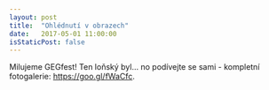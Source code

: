 ```yaml
---
layout: post
title:  "Ohlédnutí v obrazech"
date:   2017-05-01 11:00:00
isStaticPost: false
---
```


Milujeme GEGfest! Ten loňský byl... no podívejte se sami - kompletní fotogalerie: 
https://goo.gl/fWaCfc.
